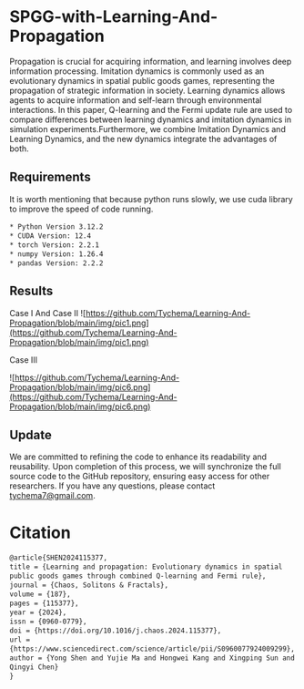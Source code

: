 SPGG-with-Learning-And-Propagation
====
Propagation is crucial for acquiring information, and learning involves deep information processing. Imitation dynamics is commonly used as an evolutionary dynamics in spatial public goods games, representing the propagation of strategic information in society. Learning dynamics allows agents to acquire information and self-learn through environmental interactions. In this paper, Q-learning and the Fermi update rule are used to compare differences between learning dynamics and imitation dynamics in simulation experiments.Furthermore, we combine Imitation Dynamics and Learning Dynamics, and the new dynamics integrate the advantages of both.

Requirements
----
It is worth mentioning that because python runs slowly, we use cuda library to improve the speed of code running.

```
* Python Version 3.12.2
* CUDA Version: 12.4
* torch Version: 2.2.1
* numpy Version: 1.26.4
* pandas Version: 2.2.2
```

Results
----
Case Ⅰ And Case Ⅱ
![https://github.com/Tychema/Learning-And-Propagation/blob/main/img/pic1.png](https://github.com/Tychema/Learning-And-Propagation/blob/main/img/pic1.png)

Case Ⅲ


![https://github.com/Tychema/Learning-And-Propagation/blob/main/img/pic6.png](https://github.com/Tychema/Learning-And-Propagation/blob/main/img/pic6.png)

Update
----
We are committed to refining the code to enhance its readability and reusability. Upon completion of this process, we will synchronize the full source code to the GitHub repository, ensuring easy access for other researchers. If you have any questions, please contact tychema7@gmail.com. 

Citation
=====
```
@article{SHEN2024115377,
title = {Learning and propagation: Evolutionary dynamics in spatial public goods games through combined Q-learning and Fermi rule},
journal = {Chaos, Solitons & Fractals},
volume = {187},
pages = {115377},
year = {2024},
issn = {0960-0779},
doi = {https://doi.org/10.1016/j.chaos.2024.115377},
url = {https://www.sciencedirect.com/science/article/pii/S0960077924009299},
author = {Yong Shen and Yujie Ma and Hongwei Kang and Xingping Sun and Qingyi Chen}
}
```

<!---
copyright
=====
This package is a python source code of SPGG.

Please see the following paper:

Shen, Y.; Ma, Y.; Kang, H.; Sun, X.; Chen, Q. 

Propagation and Learning: Updating Strategies in Spatial Public Goods Games through Combined Fermi Update and Q-Learning
-->


